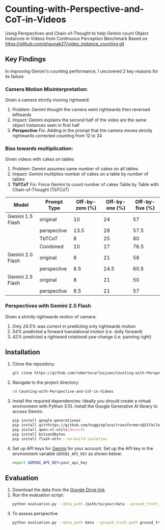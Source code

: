# Counting-with-Perspective-and-CoT-in-Videos
Using Perspectives and Chain-of-Thought to help Gemini count Object Instances in Videos from Continuous Perception Benchmark
Based on https://github.com/shaunak27/video_instance_counting.git

## Key Findings

In improving Gemini's counting performance, I uncovered 2 key reasons for its failure   
### Camera Motion Misinterpretation:  
Given a camera strictly moving rightward:  
1. Problem: Gemini thought the camera went rightwards then reversed leftwards  
2. Impact: Gemini explains the second half of the video are the same object instances seen in first half  
3. **Perspective** Fix: Adding in the prompt that the camera moves strictly rightwards corrected counting from 12 to 24  
### Bias towards multiplication:  
Given videos with cakes on tables  
1. Problem: Gemini assumes same number of cakes on all tables
2. Impact: Gemini multiplies number of cakes on a table by number of tables  
3. **TbTCoT** Fix: Force Gemini to count number of cakes Table by Table with Chain-of-Thought (TbTCoT)

   

| Model             | Prompt Type          | Off-by-zero (%) | Off-by-one (%) | Off-by-five (%) |
|-------------------|----------------------|----------|-----|------|
| Gemini 1.5 Flash  | original             | 10        | 24   | 57    |
|                   | perspective          | 13.5        | 28   | 57.5    |
|                   | TbTCoT             | 8        | 25   | 80    |
|                   | Combined | 10        | 27   | 76.5    |
| Gemini 2.0 Flash  | original             | 8        | 21   | 58     |
|                   | perspective          | 8.5        | 24.5   | 60.5    |
| Gemini 2.5 Flash  | original             | 8  | 21   |  50 |
|                   | perspective          | 8.5 | 21  | 57 |

### Perspectives with Gemini 2.5 Flash
Given a strictly rightwards motion of camera:
1. Only _24.5%_ was _correct_ in predicting only rightwards motion
2. _54%_ predicted a forward translational motion (i.e. dolly forward)
3. _42%_ predicted a rightward rotational yaw change (i.e. panning right)

## Installation

1. Clone the repository:
    ```sh
    git clone https://github.com/robertocarlosjuan/Counting-with-Perspective-and-CoT-in-Videos.git
    ```
2. Navigate to the project directory:
    ```sh
    cd Counting-with-Perspective-and-CoT-in-Videos
    ```
3. Install the required dependencies:
    Ideally you should create a virtual environment with Python 3.10. Install the Google Generative AI library to access Gemini.
    ```sh
    pip install google-generativeai
    pip install git+https://github.com/huggingface/transformers@21fac7abba2a37fae86106f87fcf9974fd1e3830 accelerate
    pip install qwen-vl-utils[decord]
    pip install bitsandbytes
    pip install flash-attn --no-build-isolation
    ```
4. Set up API keys for [Gemini](https://ai.google.dev) for your account. Set up the API key in the environment variable `GEMINI_API_KEY` as shown below:
    ```sh
    export GEMINI_API_KEY=your_api_key
    ```
## Evaluation

1. Download the data from the [Google Drive link](https://drive.google.com/drive/u/2/folders/1gvX3JOXd06CMdCSMJGhwoCgWs5wK-nXb).
2. Run the evaluation script:
    ```sh
    python evaluation.py --data_path /path/to/your/data --ground_truth_path /path/to/your/ground_truth_file --output_file /path/to/output --prompt_type [original|perspective|one_shot|one_shot_perspective] --model [gemini|qwen]
    ```
3. To assess perspective
    ```sh
    python evaluation.py --data_path data --ground_truth_path ground_truth --output_folder results --prompt_type structured_perspective --model "gemini-2.5-flash-preview-04-17"
    ```
